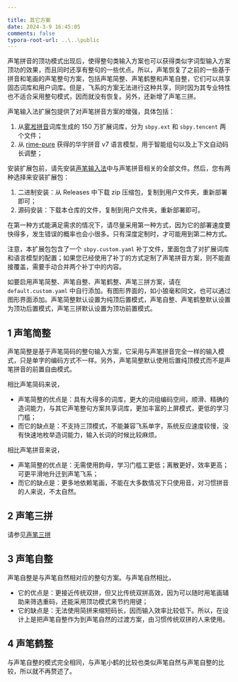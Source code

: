 ```yaml
---

title: 其它方案
date: 2024-3-9 16:45:05
comments: false
typora-root-url: ..\..\public
---
```


声笔拼音的顶功模式出现后，使得整句类输入方案也可以获得类似字词型输入方案顶功的效果，而且同时还享有整句的一些优点。所以，声笔恢复了之前的一些基于拼音和笔画的声笔整句方案，包括声笔简整、声笔鹤整和声笔自整，它们可以共享固态词库和用户词库。但是，飞系的方案无法进行这种共享，同时因为其专业特性也不适合采用整句模式，因而就没有恢复。另外，还新增了声笔三拼。

声笔输入法扩展包提供了对声笔拼音方案的增强，具体包括：

1. 从[雾凇拼音](https://github.com/iDvel/rime-ice)词库生成的 150 万扩展词库，分为 `sbpy.ext` 和 `sbpy.tencent` 两个文件；
2. 从 [rime-pure](https://github.com/SivanLaai/rime-pure) 获得的华宇拼音 v7 语言模型，用于智能组句以及上下文自动码长调整；

安装扩展包前，请先安装[声笔输入法](https://github.com/sbsrf/sbsrf/releases)中与声笔拼音相关的全部文件。然后，您有两种选择来安装扩展包：

1. 二进制安装：从 Releases 中下载 zip 压缩包，复制到用户文件夹，重新部署即可；
2. 源码安装：下载本仓库的文件，复制到用户文件夹，重新部署即可。

在第一种方式能满足需求的情况下，请尽量采用第一种方式，因为它的部署速度要快得多，发生错误的概率也会小很多。只有深度定制时，才可能用到第二种方式。

注意，本扩展包包含了一个 `sbpy.custom.yaml` 补丁文件，里面包含了对扩展词库和语言模型的配置；如果您已经使用了补丁的方式定制了声笔拼音方案，则不能直接覆盖，需要手动合并两个补丁中的内容。

如要启用声笔简整、声笔自整、声笔鹤整、声笔三拼方案，请在 `default.custom.yaml` 中自行添加。有图形界面的，如小狼毫和同文，也可以通过图形界面添加。声笔简整默认设置为纯顶后置模式，声笔自整、声笔鹤整默认设置为顶功后置模式，声笔三拼默认设置为顶功前置模式。

## 1 声笔简整

声笔简整是基于声笔简码的整句输入方案，它采用与声笔拼音完全一样的输入模式，只是单字的编码方式不一样。另外，声笔简整默认使用后置纯顶模式而不是声笔拼音的前置自由模式。

相比声笔简码来说，

- 声笔简整的优点是：具有大得多的词库，更大的词组编码空间，顺滑、精确的造词能力，与其它声笔整句方案共享词库，更加丰富的上屏模式，更低的学习门槛；
- 而它的缺点是：不支持三顶模式，不能兼容飞系单字，系统反应速度较慢，没有快速地枚举造词能力，输入长词的时候比较麻烦。

相比声笔拼音来说，

- 声笔简整的优点是：无需使用韵母，学习门槛工更低；离散更好，效率更高；可更平滑地升迁到声笔飞系；
- 而它的缺点是：更多地依赖笔画，不能在大多数情况下只使用音，对习惯拼音的人来说，不太自然。

## 2 声笔三拼

请参见[声笔三拼](https://sbxlm.gitee.io/posts/sbsp.html)

## 3 声笔自整

声笔自整是与声笔自然相对应的整句方案。与声笔自然相比，

- 它的优点是：更接近传统双拼，但又比传统双拼高效，因为可以随时用笔画辅助来筛选重码，还能采用顶功模式来节约用键；
- 它的缺点是：无法使用简拼来缩短码长，因而输入效率比较低下。所以，在设计上是把声笔自整作为到声笔自然的过渡方案，由习惯传统双拼的人来使用。

## 4 声笔鹤整

与声笔自整的模式完全相同，与声笔小鹤的比较也类似声笔自然与声笔自整的比较，所以就不再赘述了。